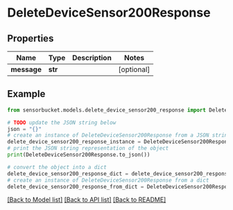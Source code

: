 # DeleteDeviceSensor200Response


## Properties

Name | Type | Description | Notes
------------ | ------------- | ------------- | -------------
**message** | **str** |  | [optional] 

## Example

```python
from sensorbucket.models.delete_device_sensor200_response import DeleteDeviceSensor200Response

# TODO update the JSON string below
json = "{}"
# create an instance of DeleteDeviceSensor200Response from a JSON string
delete_device_sensor200_response_instance = DeleteDeviceSensor200Response.from_json(json)
# print the JSON string representation of the object
print(DeleteDeviceSensor200Response.to_json())

# convert the object into a dict
delete_device_sensor200_response_dict = delete_device_sensor200_response_instance.to_dict()
# create an instance of DeleteDeviceSensor200Response from a dict
delete_device_sensor200_response_from_dict = DeleteDeviceSensor200Response.from_dict(delete_device_sensor200_response_dict)
```
[[Back to Model list]](../README.md#documentation-for-models) [[Back to API list]](../README.md#documentation-for-api-endpoints) [[Back to README]](../README.md)


